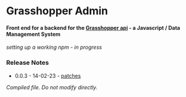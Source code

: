 # Grasshopper Admin

#### Front end for a backend for the [Grasshopper api](https://github.com/Solid-Interactive/grasshopper-api-js) - a Javascript / Data Management System

_setting up a working npm - in progress_

### Release Notes

* 0.0.3 - 14-02-23 - [patches](https://github.com/Solid-Interactive/grasshopper-admin/tree/digdug/release_notes/0.0.3_14-02-23.md)


_Compiled file. Do not modify directly._